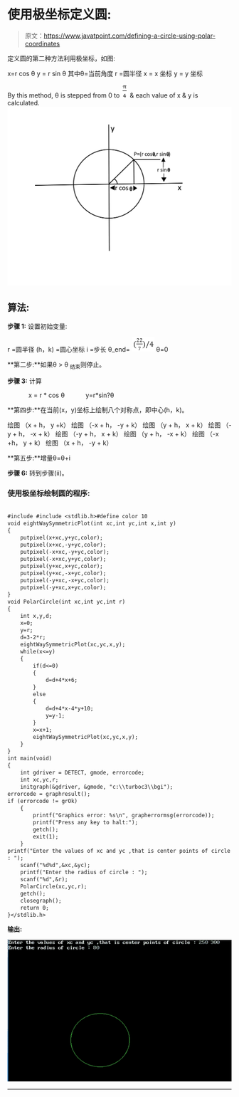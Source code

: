 # 使用极坐标定义圆:

> 原文：<https://www.javatpoint.com/defining-a-circle-using-polar-coordinates>

定义圆的第二种方法利用极坐标，如图:

x=r cos θ y = r sin θ
其中θ=当前角度
r =圆半径
x = x 坐标
y = y 坐标

By this method, θ is stepped from 0 to ![Defining a circle using Polar Co-ordinates](img/943c3e3f8b84a76291c442be55b18ca3.png) & each value of x & y is calculated. ![Defining a circle using Polar Co-ordinates](img/0760015149669f59426c74fed2431096.png)

## 算法:

**步骤 1:** 设置初始变量:

r =圆半径
(h，k) =圆心坐标
i =步长
θ_end= ![Defining a circle using Polar Co-ordinates](img/fcb560398852ac7a7f91bddeb1ee3555.png)
θ=0

**第二步:**如果θ > θ <sub>结束</sub>则停止。

**步骤 3:** 计算

            x = r * cos θ            y=r*sin?θ

**第四步:**在当前(x，y)坐标上绘制八个对称点，即中心(h，k)。

绘图 （x + h， y +k） 绘图 （-x + h， -y + k）
绘图 （y + h， x + k） 绘图 （-y + h， -x + k）
绘图 （-y + h， x + k） 绘图 （y + h， -x + k）
绘图 （-x +h， y + k） 绘图 （x + h， -y + k）

**第五步:**增量θ=θ+i

**步骤 6:** 转到步骤(ii)。

### 使用极坐标绘制圆的程序:

```

#include #include <stdlib.h>#define color 10
void eightWaySymmetricPlot(int xc,int yc,int x,int y)
{
	putpixel(x+xc,y+yc,color);
	putpixel(x+xc,-y+yc,color);
	putpixel(-x+xc,-y+yc,color);
	putpixel(-x+xc,y+yc,color);
	putpixel(y+xc,x+yc,color);
	putpixel(y+xc,-x+yc,color);
	putpixel(-y+xc,-x+yc,color);
	putpixel(-y+xc,x+yc,color);
}
void PolarCircle(int xc,int yc,int r)
{
	int x,y,d;
	x=0;
	y=r;
	d=3-2*r;
	eightWaySymmetricPlot(xc,yc,x,y);
	while(x<=y)
	{
		if(d<=0)
		{
			d=d+4*x+6;
		}
		else
		{
			d=d+4*x-4*y+10;
			y=y-1;
		}
		x=x+1;
		eightWaySymmetricPlot(xc,yc,x,y);
	}
}
int main(void)
{
	int gdriver = DETECT, gmode, errorcode;
	int xc,yc,r;
	initgraph(&gdriver, &gmode, "c:\\turboc3\\bgi");
errorcode = graphresult();
if (errorcode != grOk)  
	{
		printf("Graphics error: %s\n", grapherrormsg(errorcode));
		printf("Press any key to halt:");
		getch();
		exit(1);             
	}
printf("Enter the values of xc and yc ,that is center points of circle : ");
	scanf("%d%d",&xc,&yc);
	printf("Enter the radius of circle : ");
	scanf("%d",&r);
	PolarCircle(xc,yc,r);
	getch();
	closegraph();
	return 0;
}</stdlib.h> 
```

**输出:**

![Defining a circle using Polar Co-ordinates](img/7930d796801a66c114481829fa0787b9.png)

* * *